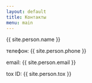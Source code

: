 ```yaml
---
layout: default
title: Контакты
menu: main
---
```

{{ site.person.name }}

телефон: {{ site.person.phone }}

email: {{ site.person.email }}

tox ID: {{ site.person.tox }}
